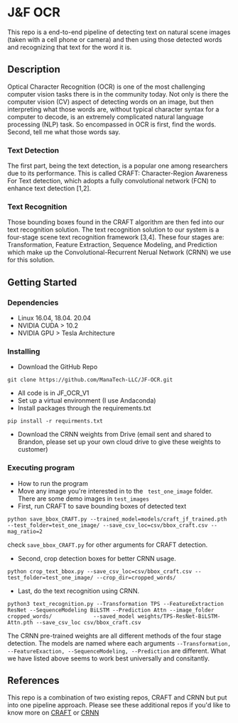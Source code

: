 # J&F OCR

This repo is a end-to-end pipeline of detecting text on natural scene images (taken with a cell phone or camera) and then using those detected words and recognizing that text for the word it is. 

## Description

Optical Character Recognition (OCR) is one of the most challenging computer vision tasks there is in the community today. Not only is there the computer vision (CV) aspect of detecting words on an image, but then interpreting what those words are, without typical character syntax for a computer to decode, is an extremely complicated natural language processing (NLP) task. So encompassed in OCR is first, find the words. Second, tell me what those words say. 

### Text Detection
The first part, being the text detection, is a popular one among researchers due to its performance. This is called CRAFT: Character-Region Awareness For Text detection, which adopts a fully convolutional network (FCN) to enhance text detection [1,2]. 

### Text Recognition
Those bounding boxes found in the CRAFT algorithm are then fed into our text recognition solution. The text recognition solution to our system is a four-stage scene text recognition framework [3,4]. These four stages are: Transformation, Feature Extraction, Sequence Modeling, and Prediction which make up the Convolutional-Recurrent Nerual Network (CRNN) we use for this solution. 

## Getting Started

### Dependencies

* Linux 16.04, 18.04. 20.04
* NVIDIA CUDA > 10.2
* NVIDIA GPU > Tesla Architecture 

### Installing

* Download the GitHub Repo
```
git clone https://github.com/ManaTech-LLC/JF-OCR.git
```
* All code is in JF_OCR_V1
* Set up a virtual environment (I use Andaconda)
* Install packages through the requirements.txt
```
pip install -r requirments.txt
```
* Download the CRNN weights from Drive (email sent and shared to Brandon, please set up your own cloud drive to give these weights to customer)



### Executing program

* How to run the program
* Move any image you're interested in to the ``` test_one_image``` folder. There are some demo images in ```test_images```
* First, run CRAFT to save bounding boxes of detected text
```
python save_bbox_CRAFT.py --trained_model=models/craft_jf_trained.pth --test_folder=test_one_image/ --save_csv_loc=csv/bbox_craft.csv --mag_ratio=2
```
check ```save_bbox_CRAFT.py``` for other arguments for CRAFT detection.

* Second, crop detection boxes for better CRNN usage.
```
python crop_text_bbox.py --save_csv_loc=csv/bbox_craft.csv --test_folder=test_one_image/ --crop_dir=cropped_words/
```

* Last, do the text recognition using CRNN.
```
python3 text_recognition.py --Transformation TPS --FeatureExtraction ResNet --SequenceModeling BiLSTM --Prediction Attn --image_folder cropped_words/             --saved_model weights/TPS-ResNet-BiLSTM-Attn.pth --save_csv_loc csv/bbox_craft.csv 
```
The CRNN pre-trained weights are all different methods of the four stage detection. The models are named where each arguments ```--Transformation, --FeatureExaction, --SequenceModeling, --Prediction``` are different. What we have listed above seems to work best universally and consitantly.

## References
This repo is a combination of two existing repos, CRAFT and CRNN but put into one pipeline approach. 
Please see these additional repos if you'd like to know more on [CRAFT](https://github.com/clovaai/CRAFT-pytorch) or [CRNN](https://github.com/clovaai/deep-text-recognition-benchmark)
